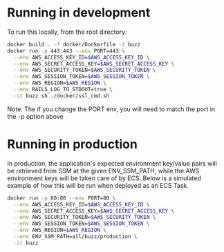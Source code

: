 # Running in development
To run this locally, from the root directory:
```bash
docker build . -f docker/Dockerfile -t buzz
docker run -p 443:443 --env PORT=443 \
  --env AWS_ACCESS_KEY_ID=$AWS_ACCESS_KEY_ID \
  --env AWS_SECRET_ACCESS_KEY=$AWS_SECRET_ACCESS_KEY \
  --env AWS_SECURITY_TOKEN=$AWS_SECURITY_TOKEN \
  --env AWS_SESSION_TOKEN=$AWS_SESSION_TOKEN \
  --env AWS_REGION=$AWS_REGION \
  --env RAILS_LOG_TO_STDOUT=true \
  -it buzz sh ./docker/ssl_cmd.sh
```

Note: The if you change the PORT env, you will need to match the port in the -p option above

# Running in production
In production, the application's expected environment key/value pairs will be retrieved from SSM at the given ENV_SSM_PATH, while the AWS environment keys will be taken care of by ECS. Below is a simulated example of how this will be run when deployed as an ECS Task.
```bash
docker run -p 80:80 --env PORT=80 \
  --env AWS_ACCESS_KEY_ID=$AWS_ACCESS_KEY_ID \
  --env AWS_SECRET_ACCESS_KEY=$AWS_SECRET_ACCESS_KEY \
  --env AWS_SECURITY_TOKEN=$AWS_SECURITY_TOKEN \
  --env AWS_SESSION_TOKEN=$AWS_SESSION_TOKEN \
  --env AWS_REGION=$AWS_REGION \
  --env ENV_SSM_PATH=all/buzz/production \
  -it buzz
```
